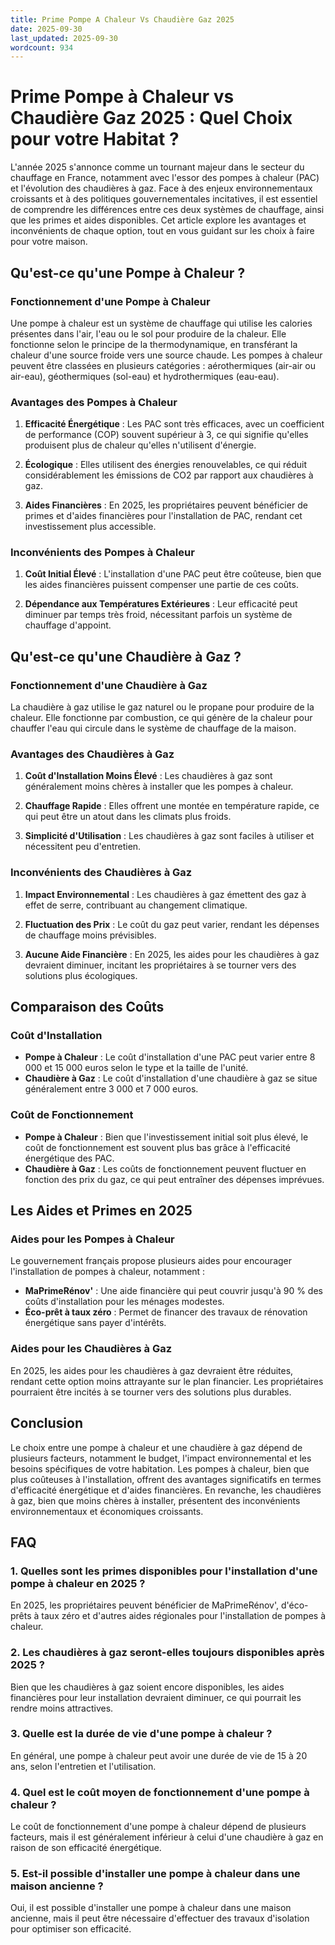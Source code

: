 ```yaml
---
title: Prime Pompe A Chaleur Vs Chaudière Gaz 2025
date: 2025-09-30
last_updated: 2025-09-30
wordcount: 934
---
```


# Prime Pompe à Chaleur vs Chaudière Gaz 2025 : Quel Choix pour votre Habitat ?

L'année 2025 s'annonce comme un tournant majeur dans le secteur du chauffage en France, notamment avec l'essor des pompes à chaleur (PAC) et l'évolution des chaudières à gaz. Face à des enjeux environnementaux croissants et à des politiques gouvernementales incitatives, il est essentiel de comprendre les différences entre ces deux systèmes de chauffage, ainsi que les primes et aides disponibles. Cet article explore les avantages et inconvénients de chaque option, tout en vous guidant sur les choix à faire pour votre maison.

## Qu'est-ce qu'une Pompe à Chaleur ?

### Fonctionnement d'une Pompe à Chaleur

Une pompe à chaleur est un système de chauffage qui utilise les calories présentes dans l'air, l'eau ou le sol pour produire de la chaleur. Elle fonctionne selon le principe de la thermodynamique, en transférant la chaleur d'une source froide vers une source chaude. Les pompes à chaleur peuvent être classées en plusieurs catégories : aérothermiques (air-air ou air-eau), géothermiques (sol-eau) et hydrothermiques (eau-eau).

### Avantages des Pompes à Chaleur

1. **Efficacité Énergétique** : Les PAC sont très efficaces, avec un coefficient de performance (COP) souvent supérieur à 3, ce qui signifie qu'elles produisent plus de chaleur qu'elles n'utilisent d'énergie.
   
2. **Écologique** : Elles utilisent des énergies renouvelables, ce qui réduit considérablement les émissions de CO2 par rapport aux chaudières à gaz.

3. **Aides Financières** : En 2025, les propriétaires peuvent bénéficier de primes et d'aides financières pour l'installation de PAC, rendant cet investissement plus accessible.

### Inconvénients des Pompes à Chaleur

1. **Coût Initial Élevé** : L'installation d'une PAC peut être coûteuse, bien que les aides financières puissent compenser une partie de ces coûts.

2. **Dépendance aux Températures Extérieures** : Leur efficacité peut diminuer par temps très froid, nécessitant parfois un système de chauffage d'appoint.

## Qu'est-ce qu'une Chaudière à Gaz ?

### Fonctionnement d'une Chaudière à Gaz

La chaudière à gaz utilise le gaz naturel ou le propane pour produire de la chaleur. Elle fonctionne par combustion, ce qui génère de la chaleur pour chauffer l'eau qui circule dans le système de chauffage de la maison.

### Avantages des Chaudières à Gaz

1. **Coût d'Installation Moins Élevé** : Les chaudières à gaz sont généralement moins chères à installer que les pompes à chaleur.

2. **Chauffage Rapide** : Elles offrent une montée en température rapide, ce qui peut être un atout dans les climats plus froids.

3. **Simplicité d'Utilisation** : Les chaudières à gaz sont faciles à utiliser et nécessitent peu d'entretien.

### Inconvénients des Chaudières à Gaz

1. **Impact Environnemental** : Les chaudières à gaz émettent des gaz à effet de serre, contribuant au changement climatique.

2. **Fluctuation des Prix** : Le coût du gaz peut varier, rendant les dépenses de chauffage moins prévisibles.

3. **Aucune Aide Financière** : En 2025, les aides pour les chaudières à gaz devraient diminuer, incitant les propriétaires à se tourner vers des solutions plus écologiques.

## Comparaison des Coûts

### Coût d'Installation

- **Pompe à Chaleur** : Le coût d'installation d'une PAC peut varier entre 8 000 et 15 000 euros selon le type et la taille de l'unité.
- **Chaudière à Gaz** : Le coût d'installation d'une chaudière à gaz se situe généralement entre 3 000 et 7 000 euros.

### Coût de Fonctionnement

- **Pompe à Chaleur** : Bien que l'investissement initial soit plus élevé, le coût de fonctionnement est souvent plus bas grâce à l'efficacité énergétique des PAC.
- **Chaudière à Gaz** : Les coûts de fonctionnement peuvent fluctuer en fonction des prix du gaz, ce qui peut entraîner des dépenses imprévues.

## Les Aides et Primes en 2025

### Aides pour les Pompes à Chaleur

Le gouvernement français propose plusieurs aides pour encourager l'installation de pompes à chaleur, notamment :

- **MaPrimeRénov'** : Une aide financière qui peut couvrir jusqu'à 90 % des coûts d'installation pour les ménages modestes.
- **Éco-prêt à taux zéro** : Permet de financer des travaux de rénovation énergétique sans payer d'intérêts.

### Aides pour les Chaudières à Gaz

En 2025, les aides pour les chaudières à gaz devraient être réduites, rendant cette option moins attrayante sur le plan financier. Les propriétaires pourraient être incités à se tourner vers des solutions plus durables.

## Conclusion

Le choix entre une pompe à chaleur et une chaudière à gaz dépend de plusieurs facteurs, notamment le budget, l'impact environnemental et les besoins spécifiques de votre habitation. Les pompes à chaleur, bien que plus coûteuses à l'installation, offrent des avantages significatifs en termes d'efficacité énergétique et d'aides financières. En revanche, les chaudières à gaz, bien que moins chères à installer, présentent des inconvénients environnementaux et économiques croissants.

## FAQ

### 1. Quelles sont les primes disponibles pour l'installation d'une pompe à chaleur en 2025 ?

En 2025, les propriétaires peuvent bénéficier de MaPrimeRénov', d'éco-prêts à taux zéro et d'autres aides régionales pour l'installation de pompes à chaleur.

### 2. Les chaudières à gaz seront-elles toujours disponibles après 2025 ?

Bien que les chaudières à gaz soient encore disponibles, les aides financières pour leur installation devraient diminuer, ce qui pourrait les rendre moins attractives.

### 3. Quelle est la durée de vie d'une pompe à chaleur ?

En général, une pompe à chaleur peut avoir une durée de vie de 15 à 20 ans, selon l'entretien et l'utilisation.

### 4. Quel est le coût moyen de fonctionnement d'une pompe à chaleur ?

Le coût de fonctionnement d'une pompe à chaleur dépend de plusieurs facteurs, mais il est généralement inférieur à celui d'une chaudière à gaz en raison de son efficacité énergétique.

### 5. Est-il possible d'installer une pompe à chaleur dans une maison ancienne ?

Oui, il est possible d'installer une pompe à chaleur dans une maison ancienne, mais il peut être nécessaire d'effectuer des travaux d'isolation pour optimiser son efficacité.